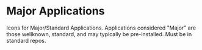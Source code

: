 # Major Applications
Icons for Major/Standard Applications.
Applications considered "Major" are those wellknown, standard, and may typically be pre-installed. Must be in standard repos.
